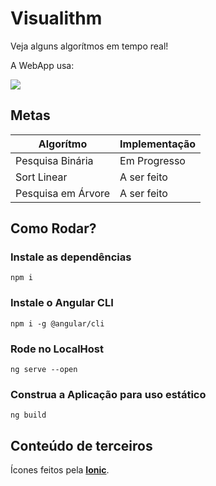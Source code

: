 # Visualithm

Veja alguns algorítmos em tempo real!

A WebApp usa:

<img src="https://skillicons.dev/icons?i=angular,ts,sass,nodejs"></img>

## Metas
| **Algorítmo** | **Implementação** |
|---|---|
| Pesquisa Binária | Em Progresso |
| Sort Linear | A ser feito |
| Pesquisa em Árvore | A ser feito |

## Como Rodar?
### Instale as dependências
```
npm i
```
### Instale o Angular CLI
```
npm i -g @angular/cli
```
### Rode no LocalHost
```
ng serve --open
```
### Construa a Aplicação para uso estático
```
ng build
```

## Conteúdo de terceiros
Ícones feitos pela **[Ionic](https://ionic.io/ionicons)**.